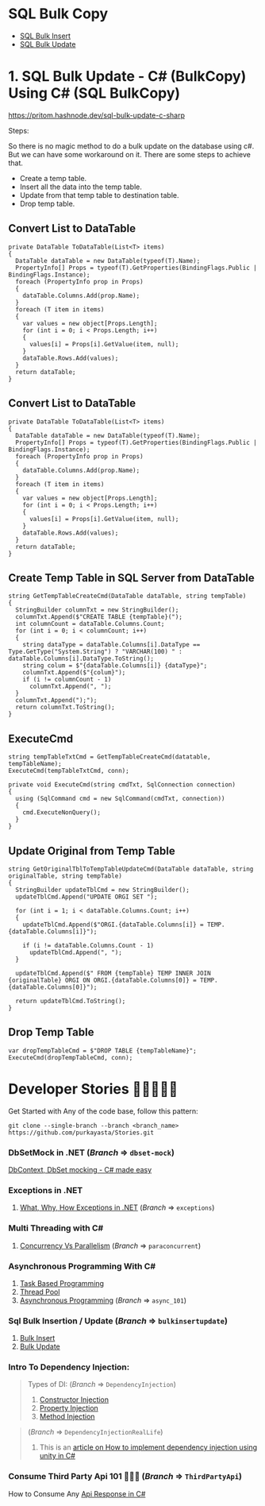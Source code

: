 # SQL Bulk Copy
* [SQL Bulk Insert](https://pritom.hashnode.dev/sql-bulk-insert-c-sharp)
* [SQL Bulk Update](https://pritom.hashnode.dev/sql-bulk-update-c-sharp)

# 1. SQL Bulk Update - C# (BulkCopy) Using C# (SQL BulkCopy)

https://pritom.hashnode.dev/sql-bulk-update-c-sharp

Steps: 

So there is no magic method to do a bulk update on the database using c#. But we can have some workaround on it. There are some steps to achieve that.

* Create a temp table.
* Insert all the data into the temp table.
* Update from that temp table to destination table.
* Drop temp table.

## Convert List to DataTable
```
private DataTable ToDataTable(List<T> items)
{
  DataTable dataTable = new DataTable(typeof(T).Name);
  PropertyInfo[] Props = typeof(T).GetProperties(BindingFlags.Public | BindingFlags.Instance);
  foreach (PropertyInfo prop in Props)
  {
    dataTable.Columns.Add(prop.Name);
  }
  foreach (T item in items)
  {
    var values = new object[Props.Length];
    for (int i = 0; i < Props.Length; i++)
    {
      values[i] = Props[i].GetValue(item, null);
    }
    dataTable.Rows.Add(values);
  }
  return dataTable;
}
```

## Convert List to DataTable
```
private DataTable ToDataTable(List<T> items)
{
  DataTable dataTable = new DataTable(typeof(T).Name);
  PropertyInfo[] Props = typeof(T).GetProperties(BindingFlags.Public | BindingFlags.Instance);
  foreach (PropertyInfo prop in Props)
  {
    dataTable.Columns.Add(prop.Name);
  }
  foreach (T item in items)
  {
    var values = new object[Props.Length];
    for (int i = 0; i < Props.Length; i++)
    {
      values[i] = Props[i].GetValue(item, null);
    }
    dataTable.Rows.Add(values);
  }
  return dataTable;
}
```


## Create Temp Table in SQL Server from DataTable
```
string GetTempTableCreateCmd(DataTable dataTable, string tempTable)
{
  StringBuilder columnTxt = new StringBuilder();
  columnTxt.Append($"CREATE TABLE {tempTable}(");
  int columnCount = dataTable.Columns.Count;
  for (int i = 0; i < columnCount; i++)
  {
    string dataType = dataTable.Columns[i].DataType == Type.GetType("System.String") ? "VARCHAR(100) " : dataTable.Columns[i].DataType.ToString();
    string colum = $"{dataTable.Columns[i]} {dataType}";
    columnTxt.Append($"{colum}");
    if (i != columnCount - 1)
      columnTxt.Append(", ");
  }
  columnTxt.Append(");");
  return columnTxt.ToString();
}
```

## ExecuteCmd
```
string tempTableTxtCmd = GetTempTableCreateCmd(datatable, tempTableName);
ExecuteCmd(tempTableTxtCmd, conn);

private void ExecuteCmd(string cmdTxt, SqlConnection connection)
{
  using (SqlCommand cmd = new SqlCommand(cmdTxt, connection))
  {
    cmd.ExecuteNonQuery();
  }
}
```

## Update Original from Temp Table
```
string GetOriginalTblToTempTableUpdateCmd(DataTable dataTable, string originalTable, string tempTable)
{
  StringBuilder updateTblCmd = new StringBuilder();
  updateTblCmd.Append("UPDATE ORGI SET ");

  for (int i = 1; i < dataTable.Columns.Count; i++)
  {
    updateTblCmd.Append($"ORGI.{dataTable.Columns[i]} = TEMP.{dataTable.Columns[i]}");

    if (i != dataTable.Columns.Count - 1)
      updateTblCmd.Append(", ");
  }

  updateTblCmd.Append($" FROM {tempTable} TEMP INNER JOIN {originalTable} ORGI ON ORGI.{dataTable.Columns[0]} = TEMP.{dataTable.Columns[0]}");

  return updateTblCmd.ToString();
}
```

## Drop Temp Table
```
var dropTempTableCmd = $"DROP TABLE {tempTableName}";
ExecuteCmd(dropTempTableCmd, conn);
```

# Developer Stories 🧛‍♂️🥂😎💥

Get Started with Any of the code base, follow this pattern:

`git clone --single-branch --branch <branch_name> https://github.com/purkayasta/Stories.git`

### DbSetMock in .NET (*Branch* => `dbset-mock`)
[DbContext, DbSet mocking - C# made easy](https://pritom.hashnode.dev/dbset-mocking-csharp)

### Exceptions in .NET 
1. [What, Why, How Exceptions in .NET](https://pritompurkayasta.me/exceptions-in-net) (*Branch* => `exceptions`)

### Multi Threading with C#
1. [Concurrency Vs Parallelism](https://pritompurkayasta.me/concurrency-vs-parallelism) (*Branch* => `paraconcurrent`)

### Asynchronous Programming With C#
1. [Task Based Programming](https://pritompurkayasta.me/task-based-programming-model)
2. [Thread Pool](https://pritompurkayasta.me/thread-pool)
3. [Asynchronous Programming](https://pritompurkayasta.me/asynchronous-programming-101) (*Branch* => `async_101`)

### Sql Bulk Insertion / Update (*Branch* => `bulkinsertupdate`)
1. [Bulk Insert](https://pritompurkayasta.me/sql-bulk-insert-c-sharp)
2. [Bulk Update](https://pritompurkayasta.me/sql-bulk-update-c-sharp)

### Intro To Dependency Injection:
> Types of DI:  (*Branch* => `DependencyInjection`)
> 1. [Constructor Injection](https://pritompurkayasta.medium.com/introduction-to-dependency-injection-part-1-217caafd15ad)
> 2. [Property Injection](https://pritompurkayasta.medium.com/introduction-to-dependency-injection-part-2-153bbcedaf52)
> 3. [Method Injection](https://pritompurkayasta.medium.com/introduction-to-dependency-injection-part-3-78889d3c8ed7)


>(*Branch* => `DependencyInjectionRealLife`)
>1. This is an [article on How to implement dependency injection
using unity in C#](https://pritompurkayasta.medium.com/dependecny-injection-in-real-life-c-project-using-unity-da1742f3bbab)

### Consume Third Party Api 101 🎈🎃🎨 (*Branch* => `ThirdPartyApi`)
How to Consume Any [Api Response in C#](https://pritompurkayasta.me/api-to-json-c-sharp)

